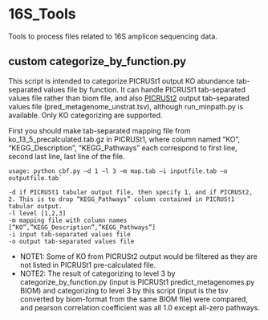 # 16S_Tools
Tools to process files related to 16S amplicon sequencing data.
## custom categorize_by_function.py
This script is intended to categorize PICRUSt1 output KO abundance tab-separated values file by function. It can handle PICRUSt1 tab-separated values file rather than biom file, and also [PICRUSt2](https://github.com/picrust/picrust2) output tab-separated values file (pred_metagenome_unstrat.tsv), although run_minpath.py is available. Only KO categorizing are supported.

First you should make tab-separated mapping file from ko_13_5_precalculated.tab.gz in PICRUSt1, where column named “KO”, “KEGG_Description”, “KEGG_Pathways” each correspond to first line, second last line, last line of the file.

```
usage: python cbf.py –d 1 –l 3 –m map.tab –i inputfile.tab –o outputfile.tab`

-d if PICRUSt1 tabular output file, then specify 1, and if PICRUSt2, 2. This is to drop “KEGG_Pathways” column contained in PICRUSt1 tabular output.  
-l level [1,2,3]  
-m mapping file with column names [“KO”,”KEGG_Description”,”KEGG_Pathways”]  
-i input tab-separated values file  
-o output tab-separated values file  
```

- NOTE1: Some of KO from PICRUSt2 output would be filtered as they are not listed in PICRUSt1 pre-calculated file.
- NOTE2: The result of categorizing to level 3 by categorize_by_function.py (input is PICRUSt1 predict_metagenomes.py BIOM) and categorizing to level 3 by this script (input is the tsv converted by biom-format from the same BIOM file) were compared, and pearson correlation coefficient was all 1.0 except all-zero pathways.
